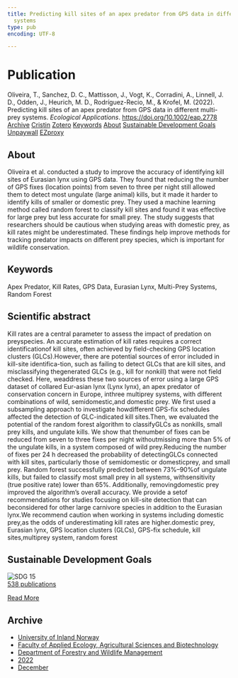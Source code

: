 ```yaml
---
title: Predicting kill sites of an apex predator from GPS data in different multi-prey
  systems
type: pub
encoding: UTF-8

---
```

<h1>Publication</h1>
<article id="csl-bib-container-RDQXXEG3" class="csl-bib-container">
  <div class="csl-bib-body"> <div class="csl-entry">Oliveira, T., Sanchez, D. C., Mattisson, J., Vogt, K., Corradini, A., Linnell, J. D., Odden, J., Heurich, M. D., Rodríguez-Recio, M., &#38; Krofel, M. (2022). Predicting kill sites of an apex predator from GPS data in different multi-prey systems. <i>Ecological Applications</i>. <a href="https://doi.org/10.1002/eap.2778">https://doi.org/10.1002/eap.2778</a></div> </div>
  <div class="csl-bib-buttons">
    <a href="#taxonomy-article-RDQXXEG3" alt="archive" class="csl-bib-button">Archive</a>
    <a href="https://app.cristin.no/results/show.jsf?id=2087726" alt="Cristin" class="csl-bib-button">Cristin</a>
    <a href="http://zotero.org/groups/5881554/items/RDQXXEG3" alt="Zotero" class="csl-bib-button">Zotero</a>
    <a href="#keywords-article-RDQXXEG3" alt="keywords" class="csl-bib-button">Keywords</a>
    <a href="#about-article-RDQXXEG3" alt="about_pub" class="csl-bib-button">About</a>
    <a href="#sdg-article-RDQXXEG3" alt="sdg" class="csl-bib-button">Sustainable Development Goals</a>
    <a href="https://onlinelibrary.wiley.com/doi/pdfdirect/10.1002/eap.2778" alt="Unpaywall" class="csl-bib-button">Unpaywall</a>
    <a href="https://onlinelibrary.wiley.com/doi/pdfdirect/10.1002/eap.2778" alt="EZproxy" class="csl-bib-button">EZproxy</a>
  </div>
  <div id="csl-bib-meta-container-RDQXXEG3"></div>
</article>
<div id="csl-bib-meta-RDQXXEG3" class="csl-bib-meta">
  <article id="about-article-RDQXXEG3" class="about_pub-article">
    <h1>About</h1>
    Oliveira et al. conducted a study to improve the accuracy of identifying kill sites of Eurasian lynx using GPS data. They found that reducing the number of GPS fixes (location points) from seven to three per night still allowed them to detect most ungulate (large animal) kills, but it made it harder to identify kills of smaller or domestic prey. They used a machine learning method called random forest to classify kill sites and found it was effective for large prey but less accurate for small prey. The study suggests that researchers should be cautious when studying areas with domestic prey, as kill rates might be underestimated. These findings help improve methods for tracking predator impacts on different prey species, which is important for wildlife conservation.
  </article>
  <article id="keywords-article-RDQXXEG3" class="keywords-article">
    <h1>Keywords</h1>
    Apex Predator, Kill Rates, GPS Data, Eurasian Lynx, Multi-Prey Systems, Random Forest
  </article>
  <article id="abstract-article-RDQXXEG3" class="abstract-article">
    <h1>Scientific abstract</h1>
    Kill rates are a central parameter to assess the impact of predation on preyspecies. An accurate estimation of kill rates requires a correct identificationof kill sites, often achieved by field-checking GPS location clusters (GLCs).However, there are potential sources of error included in kill-site identifica-tion, such as failing to detect GLCs that are kill sites, and misclassifying thegenerated GLCs (e.g., kill for nonkill) that were not field checked. Here, weaddress these two sources of error using a large GPS dataset of collared Eur-asian lynx (Lynx lynx), an apex predator of conservation concern in Europe, inthree multiprey systems, with different combinations of wild, semidomestic,and domestic prey. We first used a subsampling approach to investigate howdifferent GPS-fix schedules affected the detection of GLC-indicated kill sites.Then, we evaluated the potential of the random forest algorithm to classifyGLCs as nonkills, small prey kills, and ungulate kills. We show that thenumber of fixes can be reduced from seven to three fixes per night withoutmissing more than 5% of the ungulate kills, in a system composed of wild prey.Reducing the number of fixes per 24 h decreased the probability of detectingGLCs connected with kill sites, particularly those of semidomestic or domesticprey, and small prey. Random forest successfully predicted between 73%–90%of ungulate kills, but failed to classify most small prey in all systems, withsensitivity  (true  positive  rate)  lower  than  65%.  Additionally,  removingdomestic prey improved the algorithm’s overall accuracy. We provide a setof recommendations for studies focusing on kill-site detection that can beconsidered for other large carnivore species in addition to the Eurasian lynx.We recommend caution when working in systems including domestic prey,as the odds of underestimating kill rates are higher.domestic prey, Eurasian lynx, GPS location clusters (GLCs), GPS-fix schedule, kill sites,multiprey system, random forest
  </article>
  <article id="sdg-article-RDQXXEG3" class="sdg-article">
    <h1>Sustainable Development Goals</h1>
    <div class="sdg-container"><div id="sdg15" class="sdg">
        <img src="{{< params subfolder >}}images/sdg/sdg15_en.png" class="image" alt="SDG 15">
        <div class="sdg-overlay">
          <a href="{{< params subfolder >}}en/archive/?sdg=15#archive" class="sdg-publication-count"><span>538</span> publications</a>
          <p><a href="https://sdgs.un.org/goals/goal15" class="sdg-read-more">Read More</a></p>
        </div>
      </div></div>
  </article>
  <article id="taxonomy-article-RDQXXEG3" class="taxonomy-article">
    <h1>Archive</h1>
    <ul>
      <li><a href="{{< params subfolder >}}en/archive/?key=3DCRN523">University of Inland Norway</a></li>
      <li><a href="{{< params subfolder >}}en/archive/?key=T77LXH6D">Faculty of Applied Ecology, Agricultural Sciences and Biotechnology</a></li>
      <li><a href="{{< params subfolder >}}en/archive/?key=7TRARPE3">Department of Forestry and Wildlife Management</a></li>
      <li><a href="{{< params subfolder >}}en/archive/?key=H9K9UC39">2022</a></li>
      <li><a href="{{< params subfolder >}}en/archive/?key=JPY93KVC">December</a></li>
    </ul>
  </article>
</div>
